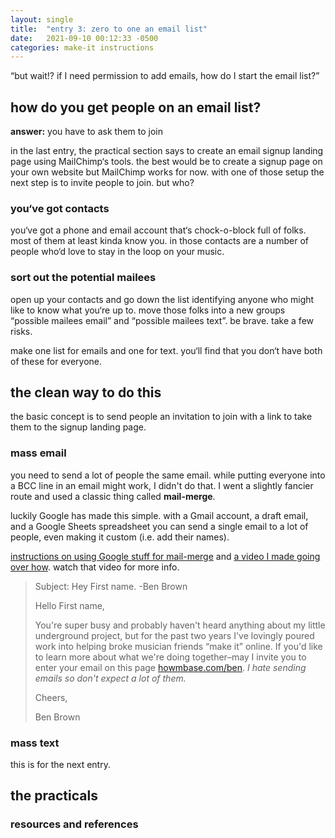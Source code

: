 ```yaml
---
layout: single
title:  "entry 3: zero to one an email list"
date:   2021-09-10 00:12:33 -0500
categories: make-it instructions
---
```

“but wait!? if I need permission to add emails, how do I start the email list?”

## how do you get people on an email list?
**answer:** you have to ask them to join

in the last entry, the practical section says to create an email signup landing page using MailChimp‘s tools. the best would be to create a signup page on your own website but MailChimp works for now. with one of those setup the next step is to invite people to join. but who?

### you‘ve got contacts
you‘ve got a phone and email account that‘s chock-o-block full of folks. most of them at least kinda know you. in those contacts are a number of people who‘d love to stay in the loop on your music.

### sort out the potential mailees
open up your contacts and go down the list identifying anyone who might like to know what you‘re up to. move those folks into a new groups “possible mailees email” and “possible mailees text”. be brave. take a few risks.

make one list for emails and one for text. you‘ll find that you don‘t have both of these for everyone. 


## the clean way to do this
the basic concept is to send people an invitation to join with a link to take them to the signup landing page.

### mass email
you need to send a lot of people the same email. while putting everyone into a BCC line in an email might work, I didn't do that. I went a slightly fancier route and used a classic thing called **mail-merge**. 

luckily Google has made this simple. with a Gmail account, a draft email, and a Google Sheets spreadsheet you can send a single email to a lot of people, even making it custom (i.e. add their names).

[instructions on using Google stuff for mail-merge][gmailmerge] and [a video I made going over how][ml-mailmerge-vid]. watch that video for more info.

>Subject: Hey First name. -Ben Brown
>
>Hello First name,
>
>You're super busy and probably haven't heard anything about my little underground project, but for the past two years I've lovingly poured work into helping broke musician friends “make it” online. If you'd like to learn more about what we're doing together–may I invite you to enter your email on this page [howmbase.com/ben][howm-ben]. *I hate sending emails so don't expect a lot of them.*
>
>Cheers,
>
>Ben Brown

### mass text
this is for the next entry.


## the practicals



### resources and references



[howm-ben]: https://howmbase.com/ben
[ml-mailmerge-vid]: https://youtu.be/iS_-mzZVlr8
[gmailmerge]: https://developers.google.com/workspace/solutions/mail-merge
[mc-landing-page]:   https://mailchimp.com/help/create-a-landing-page/
